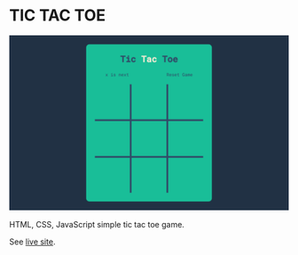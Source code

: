 # TIC TAC TOE

![Simple Tic Tac Toe Preview](./image/preview.png)

HTML, CSS, JavaScript simple tic tac toe game.


See [live site](https://tic-tac-toe-neon.vercel.app/).
